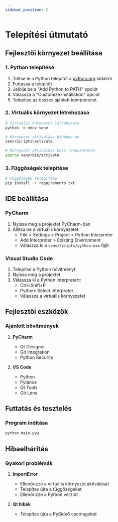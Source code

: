 ```yaml
---
sidebar_position: 2
---
```


# Telepítési útmutató

## Fejlesztői környezet beállítása

### 1. Python telepítése

1. Töltse le a Python telepítőt a [python.org](https://python.org) oldalról
2. Futtassa a telepítőt
3. Jelölje be a "Add Python to PATH" opciót
4. Válassza a "Customize installation" opciót
5. Telepítse az összes ajánlott komponenst

### 2. Virtuális környezet létrehozása

```bash
# Virtuális környezet létrehozása
python -m venv venv

# Környezet aktiválása Windows-on
venv\Scripts\activate

# Környezet aktiválása Unix rendszereken
source venv/bin/activate
```

### 3. Függőségek telepítése

```bash
# Függőségek telepítése
pip install -r requirements.txt
```

## IDE beállítása

### PyCharm

1. Nyissa meg a projektet PyCharm-ban
2. Állítsa be a virtuális környezetet:
   - File > Settings > Project > Python Interpreter
   - Add Interpreter > Existing Environment
   - Válassza ki a `venv/Scripts/python.exe` fájlt

### Visual Studio Code

1. Telepítse a Python bővítményt
2. Nyissa meg a projektet
3. Válassza ki a Python interpretert:
   - Ctrl+Shift+P
   - Python: Select Interpreter
   - Válassza a virtuális környezetet

## Fejlesztői eszközök

### Ajánlott bővítmények

1. **PyCharm**
   - Qt Designer
   - Git Integration
   - Python Security

2. **VS Code**
   - Python
   - Pylance
   - Qt Tools
   - Git Lens

## Futtatás és tesztelés

### Program indítása

```bash
python main.pyw
```

## Hibaelhárítás

### Gyakori problémák

1. **ImportError**
   - Ellenőrizze a virtuális környezet aktiválását
   - Telepítse újra a függőségeket
   - Ellenőrizze a Python verziót

2. **Qt hibák**
   - Telepítse újra a PySide6 csomagokat
